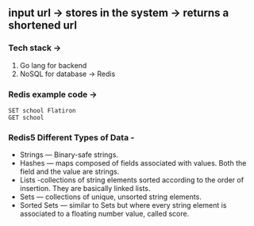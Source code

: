 ## input url -> stores in the system -> returns a shortened url

### Tech stack ->
1. Go lang for backend
2. NoSQL for database -> Redis


### Redis example code ->
```
SET school Flatiron
GET school
```


### Redis5 Different Types of Data -
- Strings — Binary-safe strings.
- Hashes — maps composed of fields associated with values. Both the field and the value are strings.
- Lists -collections of string elements sorted according to the order of insertion. They are basically linked lists.
- Sets — collections of unique, unsorted string elements.
- Sorted Sets — similar to Sets but where every string element is associated to a floating number value, called score.

